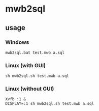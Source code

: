 mwb2sql
=======

usage
-------

### Windows

    mwb2sql.bat test.mwb a.sql

### Linux (with GUI)

    sh mwb2sql.sh test.mwb a.sql

### Linux (without GUI)

    Xvfb :1 &
    DISPLAY=:1 sh mwb2sql.sh test.mwb a.sql

